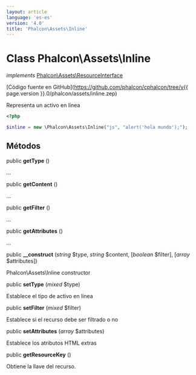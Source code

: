 ```yaml
---
layout: article
language: 'es-es'
version: '4.0'
title: 'Phalcon\Assets\Inline'
---
```

# Class **Phalcon\Assets\Inline**

*implements* [Phalcon\Assets\ResourceInterface](Phalcon_Assets_ResourceInterface)

[Código fuente en GitHub](https://github.com/phalcon/cphalcon/tree/v{{ page.version }}.0/phalcon/assets/inline.zep)

Representa un activo en línea

```php
<?php

$inline = new \Phalcon\Assets\Inline("js", "alert('hola mundo');");

```

## Métodos

public **getType** ()

...

public **getContent** ()

...

public **getFilter** ()

...

public **getAttributes** ()

...

public **__construct** (*string* $type, *string* $content, [*boolean* $filter], [*array* $attributes])

Phalcon\Assets\Inline constructor

public **setType** (*mixed* $type)

Establece el tipo de activo en línea

public **setFilter** (*mixed* $filter)

Establece si el recurso debe ser filtrado o no

public **setAttributes** (*array* $attributes)

Establece los atributos HTML extras

public **getResourceKey** ()

Obtiene la llave del recurso.